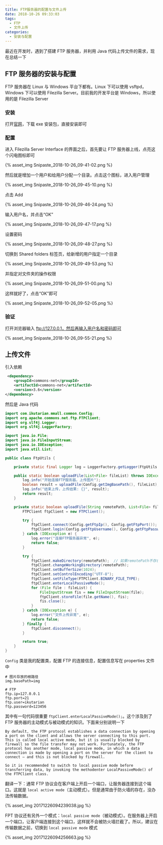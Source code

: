 ```yaml
---
title: FTP服务器的配置与文件上传
date: 2018-10-26 09:33:03
tags:
  - FTP
  - 文件上传
categories:
  - 安装与配置
---
```


最近在开发时，遇到了搭建 FTP 服务器，并利用 Java 代码上传文件的需求，现在总结一下

<!-- more -->

## FTP 服务器的安装与配置

FTP 服务器在 Linux 与 Windows 平台下都有。Linux 下可以使用 vsftpd，Windows 下可以使用 Filezilla Server。目前我的开发平台是 Windows，所以使用的是 Filezilla Server

### 安装

打开[官网](https://filezilla-project.org/download.php?type=server)，下载 exe 安装包，直接安装即可

### 配置

进入 Filezilla Server Interface 的界面之后，首先要让 FTP 服务器上线，点亮这个闪电图标即可

{% asset_img Snipaste_2018-10-26_09-41-02.png %}

然后就是增加一个用户和给用户分配一个目录。点击这个图标，进入用户管理

{% asset_img Snipaste_2018-10-26_09-45-10.png %}

点击 Add

{% asset_img Snipaste_2018-10-26_09-46-24.png %}

输入用户名，并点击“OK”

{% asset_img Snipaste_2018-10-26_09-47-17.png %}

设置密码

{% asset_img Snipaste_2018-10-26_09-48-27.png %}

切换到 Shared folders 标签页，给新增的用户指定一个目录

{% asset_img Snipaste_2018-10-26_09-49-53.png %}

并指定对文件夹的操作权限

{% asset_img Snipaste_2018-10-26_09-51-00.png %}

这样就好了，点击“OK”即可

{% asset_img Snipaste_2018-10-26_09-52-05.png %}

### 验证

打开浏览器输入 ftp://127.0.0.1，然后再输入用户名和密码即可

{% asset_img Snipaste_2018-10-26_09-55-21.png %}

## 上传文件

引入依赖

```xml
 <dependency>
    <groupId>commons-net</groupId>
    <artifactId>commons-net</artifactId>
    <version>3.6</version>
</dependency>
```

然后是 Java 代码

```java
import com.ikutarian.mmall.common.Config;
import org.apache.commons.net.ftp.FTPClient;
import org.slf4j.Logger;
import org.slf4j.LoggerFactory;

import java.io.File;
import java.io.FileInputStream;
import java.io.IOException;
import java.util.List;

public class FtpUtils {

    private static final Logger log = LoggerFactory.getLogger(FtpUtils.class);

    public static boolean uploadFile(List<File> fileList) throws IOException {
        log.info("开始连接FTP服务器，上传图片");
        boolean result = uploadFile(Config.getImgBasePath(), fileList);
        log.info("结束上传，上传结果: {}", result);
        return result;
    }

    private static boolean uploadFile(String remotePath, List<File> fileList) throws IOException {
        FTPClient ftpClient = new FTPClient();

        try {
            ftpClient.connect(Config.getFtpIp(), Config.getFtpPort());
            ftpClient.login(Config.getFtpUsername(), Config.getFtpPassword());
        } catch (IOException e) {
            log.error("连接FTP服务器异常", e);
            return false;
        }

        try {
            ftpClient.makeDirectory(remotePath);  // 如果remotePath不存在，就创建一个，当然首先要有权限才行
            ftpClient.changeWorkingDirectory(remotePath);
            ftpClient.setBufferSize(1024);
            ftpClient.setControlEncoding("UTF-8");
            ftpClient.setFileType(FTPClient.BINARY_FILE_TYPE);
            ftpClient.enterLocalPassiveMode();
            for (File file : fileList) {
                FileInputStream fis = new FileInputStream(file);
                ftpClient.storeFile(file.getName(), fis);
                fis.close();
            }
        } catch (IOException e) {
            log.error("文件上传异常", e);
            return false;
        } finally {
            ftpClient.disconnect();
        }

        return true;
    }
}
```

`Config` 类是我的配置类，配置 FTP 的连接信息，配置信息写在 properties 文件中

```
# 图片存放的根路径
img.basePath=img

# FTP
ftp.ip=127.0.0.1
ftp.port=21
ftp.user=ikutarian
ftp.password=123456
```

其中有一句代码很重要 `ftpClient.enterLocalPassiveMode();`。这个涉及到了 FTP 服务器的主动模式与被动模式的知识。下面来分别说明一下

```
By default, the FTP protocol establishes a data connection by opening a port on the client and allows the server connecting to this port. This is called local active mode, but it is usually blocked by firewall so the file transfer may not work. Fortunately, the FTP protocol has another mode, local passive mode, in which a data connection is made by opening a port on the server for the client to connect – and this is not blocked by firewall.

So it is recommended to switch to local passive mode before transferring data, by invoking the methodenter LocalPassiveMode() of the FTPClient class.
```

翻译一下：通常 FTP 协议会在客户端上开启一个端口，让服务器连接到这个端口。这就是 `local active mode`（主动模式）。但是通常由于防火墙的存在，没办法传输数据。

{% asset_img 20171226094239038.jpg %}

FPT 协议还有另外一个模式：`local passive mode`（被动模式）。在服务器上开启一个端口，让客户端连接到这个端口，这样就不会被防火墙拦截了。所以，建议在传输数据之前，切换到 `local passive mode` 模式

{% asset_img 20171226094256663.jpg %}